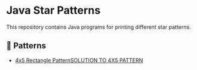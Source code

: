 # Java Star Patterns

This repository contains Java programs for printing different star patterns.

## 📂 Patterns
- [4x5 Rectangle Pattern](https://static.takeuforward.org/wp/uploads/2022/08/P1.png)[SOLUTION TO 4X5 PATTERN](https://github.com/karthikvt22/Java/blob/main/Patterns/4x5%20Pattern)



